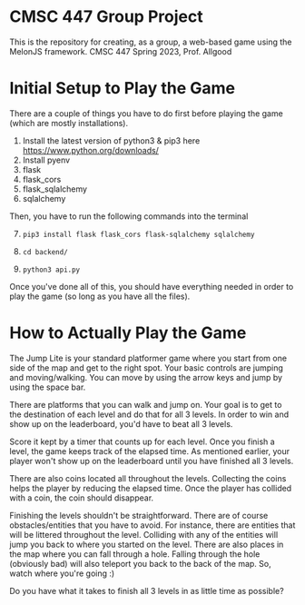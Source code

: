 # CMSC 447 Group Project
This is the repository for creating, as a group, a web-based game using the MelonJS framework. CMSC 447 Spring 2023, Prof. Allgood



# Initial Setup to Play the Game
There are a couple of things you have to do first before playing the game (which are mostly installations).

1. Install the latest version of python3 & pip3 here https://www.python.org/downloads/
2. Install pyenv
3. flask
4. flask_cors
5. flask_sqlalchemy
6. sqlalchemy

Then, you have to run the following commands into the terminal

7. ```pip3 install flask flask_cors flask-sqlalchemy sqlalchemy```

8. ```cd backend/```

9. ```python3 api.py```

Once you've done all of this, you should have everything needed in order to play the game (so long as you have all the files).



# How to Actually Play the Game
The Jump Lite is your standard platformer game where you start from one side of the map and get to the right spot. Your basic controls are jumping and moving/walking. You can move by using the arrow keys and jump by using the space bar.

There are platforms that you can walk and jump on. Your goal is to get to the destination of each level and do that for all 3 levels. In order to win and show up on the leaderboard, you'd have to beat all 3 levels.

Score it kept by a timer that counts up for each level. Once you finish a level, the game keeps track of the elapsed time. As mentioned earlier, your player won't show up on the leaderboard until you have finished all 3 levels.

There are also coins located all throughout the levels. Collecting the coins helps the player by reducing the elapsed time. Once the player has collided with a coin, the coin should disappear.

Finishing the levels shouldn't be straightforward. There are of course obstacles/entities that you have to avoid. For instance, there are entities that will be littered throughout the level. Colliding with any of the entities will jump you back to where you started on the level. There are also places in the map where you can fall through a hole. Falling through the hole (obviously bad) will also teleport you back to the back of the map. So, watch where you're going :)

Do you have what it takes to finish all 3 levels in as little time as possible?
